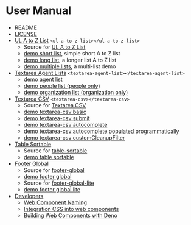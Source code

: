 
# User Manual

- [README](./)
- [LICENSE](LICENSE)
- [UL A to Z List](ul-a-to-z-list.md) `<ul-a-to-z-list></ul-a-to-z-list>`
  - Source for [UL A to Z List](ul-a-to-z-list.js)
  - [demo short list](demo_a-to-z-list_short.html), simple short A to Z list
  - [demo long list](demo_a-to-z-list_long.html), a longer list A to Z list
  - [demo multiple lists](demo_a-to-z-list_multiple.html), a multi-list demo
- [Textarea Agent Lists](textarea-agent-list.md) `<textarea-agent-list></textarea-agent-list>`
  - [demo agent list](demo_agent-list.html )
  - [demo people list (people only)](demo_people_list.html)
  - [demo organization list (organization only)](demo_organization_list.html)
- [Textarea CSV](textarea-csv.md) `<textarea-csv></textarea-csv>`
  - Source for [Textarea CSV](textarea-csv.js)
  - [demo textarea-csv basic](demo_csv_basic.html)
  - [demo textarea-csv submit](demo_csv_submit.html)
  - [demo textarea-csv autocomplete](demo_csv_autocomplete0.html)
  - [demo textarea-csv autocomplete populated programmatically](demo_csv_autocomplete1.html)
  - [demo textarea-csv customCleanupFilter](demo_csv_customCleanupFilter.html)
- [Table Sortable](table-sortable.md)
  - Source for [table-sortable](table-sortable.js)
  - [demo table sortable](demo_table-sortable.html)
- [Footer Global](footer-global.md)
  - Source for [footer-global](footer-global.js)
  - [demo footer global](demo_footer_global.html)
  - Source for [footer-global-lite](footer-global-lite.js)
  - [demo footer global lite](demo_footer_global_lite.html)
- [Developers](DEVELOPERS.md)
  - [Web Component Naming](web_component_naming.md)
  - [Integration CSS into web components](integrating_CSS_in_web_components.md)
  - [Building Web Components with Deno](building_web_components_with_deno.md)

